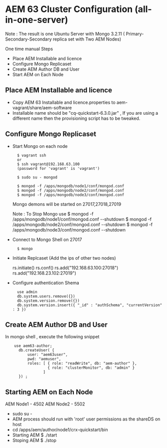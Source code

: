 AEM 63 Cluster Configuration (all-in-one-server)
==============================
Note : The result is one Ubuntu Server with Mongo 3.2.11 ( Primary-Secondary-Secondary replica set  with Two AEM Nodes)

One time manual Steps 
- Place AEM Installable and licence
- Configure Mongo Replicaset
- Create AEM Author DB and User
- Start AEM on Each Node

Place AEM Installable and licence
---------------------------------
- Copy AEM 63 Installable and licence.properties to aem-vagrant/share/aem-software
- Installable name should be "cq-quickstart-6.3.0.jar" , If you are using a different name then the provisioning script has to be tweaked.

Configure Mongo Replicaset
---------------------------

- Start Mongo on each node
        
        $ vagrant ssh
        or
        $ ssh vagrant@192.168.63.100
        (password for 'vagrant' is 'vagrant')
		
        $ sudo su - mongod

		$ mongod -f /apps/mongodb/node1/conf/mongod.conf
        $ mongod -f /apps/mongodb/node2/conf/mongod.conf
        $ mongod -f /apps/mongodb/node3/conf/mongod.conf
        
	
    Mongo demons will be started on 27017,27018,27019
    
  Note : To Stop Mongo use 
         $ mongod -f /apps/mongodb/node1/conf/mongod.conf --shutdown
         $ mongod -f /apps/mongodb/node2/conf/mongod.conf --shutdown
         $ mongod -f /apps/mongodb/node3/conf/mongod.conf --shutdown
         
- Connect to Mongo Shell on 27017


		$ mongo

- Initiate Replcaset (Add the ips of other two nodes)


  	rs.initiate()
  	rs.conf()
  	rs.add("192.168.63.100:27018")
  	rs.add("192.168.23.102:27019")
  
  
- Configure authentication Shema

        use admin
        db.system.users.remove({})
        db.system.version.remove({})
        db.system.version.insert({ "_id" : "authSchema", "currentVersion" : 3 })
        
Create AEM Author DB and User
 ------------------------------
In mongo shell , execute the following snippet

		use aem63-author;
		  db.createUser( {
			  user: "aem63user",
			  pwd: "aemuser",
			  roles: [ { role: "readWrite", db: "aem-author" },
					   { role: "clusterMonitor", db: "admin" }
					 ]
		  }) ;


Starting AEM on Each Node 
-------------

AEM Node1 - 4502 
AEM Node2 - 5502

- sudo su -
- AEM process should run with 'root' user permissions as the shareDS on host
- cd /apps/aem/author/node1/crx-quickstart/bin
- Starting AEM
		$ ./start
- Stoping AEM
		$ ./stop

